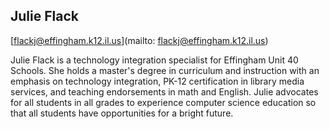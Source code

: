 ## Julie Flack

[flackj@effingham.k12.il.us](mailto: flackj@effingham.k12.il.us)

Julie Flack is a technology integration specialist for Effingham Unit 40 Schools.  She holds a master's degree in curriculum and instruction with an emphasis on technology integration, PK-12 certification in library media services, and teaching endorsements in math and English.  Julie advocates for all students in all grades to experience computer science education so that all students have opportunities for a bright future.
